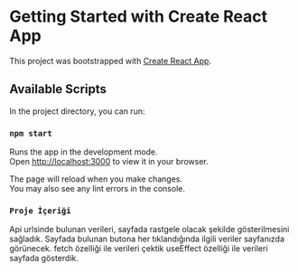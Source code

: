 # Getting Started with Create React App

This project was bootstrapped with [Create React App](https://github.com/facebook/create-react-app).

## Available Scripts

In the project directory, you can run:

### `npm start`

Runs the app in the development mode.\
Open [http://localhost:3000](http://localhost:3000) to view it in your browser.

The page will reload when you make changes.\
You may also see any lint errors in the console.

### `Proje İçeriği`

Api urlsinde bulunan verileri, sayfada rastgele olacak şekilde gösterilmesini sağladık. Sayfada bulunan butona her tıklandığında ilgili veriler sayfanızda görünecek.
fetch özelliği ile verileri çektik useEffect özelliği ile verileri sayfada gösterdik.   